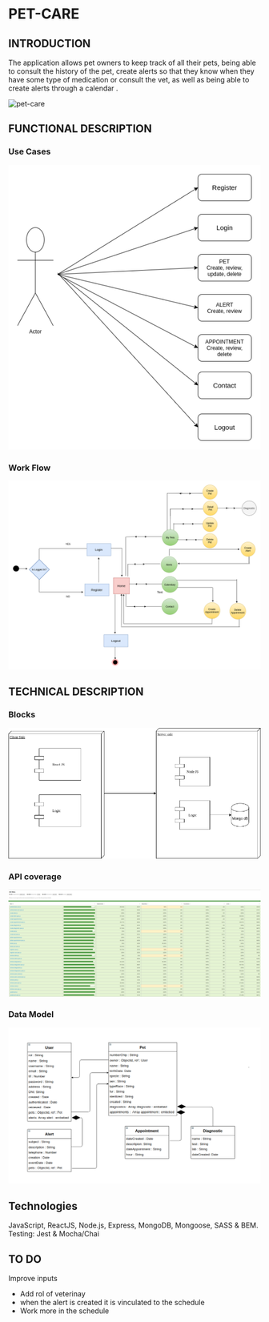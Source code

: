 # PET-CARE

## INTRODUCTION
The application allows pet owners to keep track of all their pets, being able to consult the history of the pet, create alerts so that they know when they have some type of medication or consult the vet, as well as being able to create alerts through a calendar .


![pet-care](https://media.giphy.com/media/LInA5UAAIWMIE/giphy.gif)

## FUNCTIONAL DESCRIPTION
### Use Cases

![use cases](./images/usecase.png)

### Work Flow
![work-flow](./images/workflow.png)   

## TECHNICAL DESCRIPTION
### Blocks
![blocks](./images/blocks.png)   

### API coverage
![coverage](./images/coverage.png) 

### Data Model
![data model](./images/datamodel.png)

## Technologies
JavaScript, ReactJS, Node.js, Express, MongoDB, Mongoose, SASS & BEM. Testing: Jest & Mocha/Chai

## TO DO
Improve inputs

- Add rol of veterinay
- when the alert is created it is vinculated to the schedule
- Work more in the schedule
